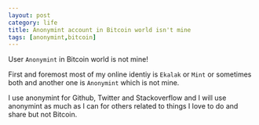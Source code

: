 ```yaml
---
layout: post
category: life
title: Anonymint account in Bitcoin world isn't mine
tags: [anonymint,bitcoin]
---
```


User `Anonymint` in Bitcoin world is not mine! 

First and foremost most of my online identiy is `Ekalak` or `Mint` or sometimes both and another one is `Anonymint` which is not mine. 

I use anonymint for Github, Twitter and Stackoverflow and I will use anonymint as much as I can for others related to things I love to do and share but not Bitcoin. 